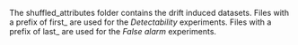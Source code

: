The shuffled_attributes folder contains the drift induced datasets.
Files with a prefix of first_ are used for the *Detectability* experiments.
Files with a prefix of last_ are used for the *False alarm* experiments. 
